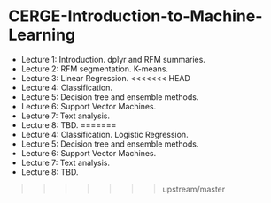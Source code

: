 # CERGE-Introduction-to-Machine-Learning

- Lecture 1: Introduction. dplyr and RFM summaries.
- Lecture 2: RFM segmentation. K-means.
- Lecture 3: Linear Regression. 
<<<<<<< HEAD
- Lecture 4: Classification. 
- Lecture 5: Decision tree and ensemble methods.
- Lecture 6: Support Vector Machines. 
- Lecture 7: Text analysis.
- Lecture 8: TBD.
=======
- Lecture 4: Classification. Logistic Regression.
- Lecture 5: Decision tree and ensemble methods.
- Lecture 6: Support Vector Machines. 
- Lecture 7: Text analysis.
- Lecture 8: TBD.
>>>>>>> upstream/master
